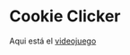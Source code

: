 # Cookie Clicker

Aqui está el [videojuego][webpage]

[webpage]: https://replit.com/@EduardoGmez1/CockieClicker#code/main.js
